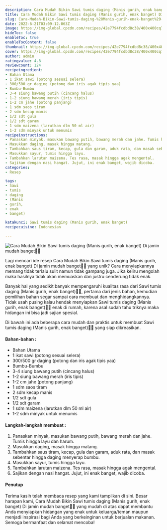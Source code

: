 ```yaml
---
description: Cara Mudah Bikin Sawi tumis daging (Manis gurih, enak banget) Di jamin mudah banget"
title: Cara Mudah Bikin Sawi tumis daging (Manis gurih, enak banget) Di jamin mudah banget
slug: Cara-Mudah-Bikin-Sawi-tumis-daging-%28Manis-gurih-enak-banget%29-Di-jamin-mudah-banget
date: 2022-6-21T03:09:12.063Z
image: https://img-global.cpcdn.com/recipes/42e7794fcdbd8c38/400x400cq70/photo.jpg
hideToc: false
enableToc: true
enableTocContent: false
thumbnail: https://img-global.cpcdn.com/recipes/42e7794fcdbd8c38/400x400cq70/photo.jpg
cover: https://img-global.cpcdn.com/recipes/42e7794fcdbd8c38/400x400cq70/photo.jpg
author: admin
ratingvalue: 4.8
reviewcount: 124
recipeingredient:
- Bahan Utama
- 1 ikat sawi (potong sesuai selera)
- 300/500 gr daging (potong dan iris agak tipis yaa)
- Bumbu-Bumbu
- 3-4 siung bawang putih (cincang halus)
- 1-2 siung bawang merah (iris tipis)
- 1-2 cm jahe (potong panjang)
- 1 sdm saos tiram
- 2 sdm kecap manis
- 1/2 sdt gula
- 1/2 sdt garam
- 1 sdm maizena (larutkan dlm 50 ml air)
- 1-2 sdm minyak untuk menumis
recipeinstructions:
- Panaskan minyak, masukan bawang putih, bawang merah dan jahe. Tumis hingga layu dan harum.
- Masukkan daging, masak hingga matang.
- Tambahkan saus tiram, kecap, gula dan garam, aduk rata, dan masak sebentar hingga daging menyerap bumbu.
- Masukkan sayur, tumis hingga layu.
- Tambahkan larutan maizena. Tes rasa, masak hingga agak mengental.
- Sajikan dengan nasi hangat. Jujut, ini enak banget, wajib dicoba.
categories:
- Resep

tags:
- Sawi
- tumis
- daging
- (Manis
- gurih,
- enak
- banget)

katakunci: Sawi tumis daging (Manis gurih, enak banget)
recipecuisine: Indonesian

---
```


![Cara Mudah Bikin Sawi tumis daging (Manis gurih, enak banget) Di jamin mudah banget👩‍🍳](https://img-global.cpcdn.com/recipes/42e7794fcdbd8c38/400x400cq70/photo.jpg)

Lagi mencari ide resep Cara Mudah Bikin Sawi tumis daging (Manis gurih, enak banget) Di jamin mudah banget👩‍🍳 yang unik? Cara menyiapkannya memang tidak terlalu sulit namun tidak gampang juga. Jika keliru mengolah maka hasilnya tidak akan memuaskan dan justru cenderung tidak enak.

Banyak hal yang sedikit banyak mempengaruhi kualitas rasa dari Sawi tumis daging (Manis gurih, enak banget)👩‍🍳, pertama dari jenis bahan, kemudian pemilihan bahan segar sampai cara membuat dan menghidangkannya. Tidak usah pusing kalau hendak menyiapkan Sawi tumis daging (Manis gurih, enak banget)👩‍🍳 enak di rumah, karena asal sudah tahu triknya maka hidangan ini bisa jadi sajian spesial.

Di bawah ini ada beberapa cara mudah dan praktis untuk membuat Sawi tumis daging (Manis gurih, enak banget)👩‍🍳 yang siap dikreasikan.

<!--inarticleads1-->

#### Bahan-bahan :

- Bahan Utama
- 1 ikat sawi (potong sesuai selera)
- 300/500 gr daging (potong dan iris agak tipis yaa)
- Bumbu-Bumbu
- 3-4 siung bawang putih (cincang halus)
- 1-2 siung bawang merah (iris tipis)
- 1-2 cm jahe (potong panjang)
- 1 sdm saos tiram
- 2 sdm kecap manis
- 1/2 sdt gula
- 1/2 sdt garam
- 1 sdm maizena (larutkan dlm 50 ml air)
- 1-2 sdm minyak untuk menumis

<!--inarticleads2-->

#### Langkah-langkah membuat :

1. Panaskan minyak, masukan bawang putih, bawang merah dan jahe. Tumis hingga layu dan harum.
1. Masukkan daging, masak hingga matang.
1. Tambahkan saus tiram, kecap, gula dan garam, aduk rata, dan masak sebentar hingga daging menyerap bumbu.
1. Masukkan sayur, tumis hingga layu.
1. Tambahkan larutan maizena. Tes rasa, masak hingga agak mengental.
1. Sajikan dengan nasi hangat. Jujut, ini enak banget, wajib dicoba.

#### Penutup

Terima kasih telah membaca resep yang kami tampilkan di sini. Besar harapan kami, Cara Mudah Bikin Sawi tumis daging (Manis gurih, enak banget) Di jamin mudah banget👩‍🍳 yang mudah di atas dapat membantu Anda menyiapkan hidangan yang enak untuk keluarga/teman maupun menjadi inspirasi bagi Anda yang berkeinginan untuk berjualan makanan. Semoga bermanfaat dan selamat mencoba!